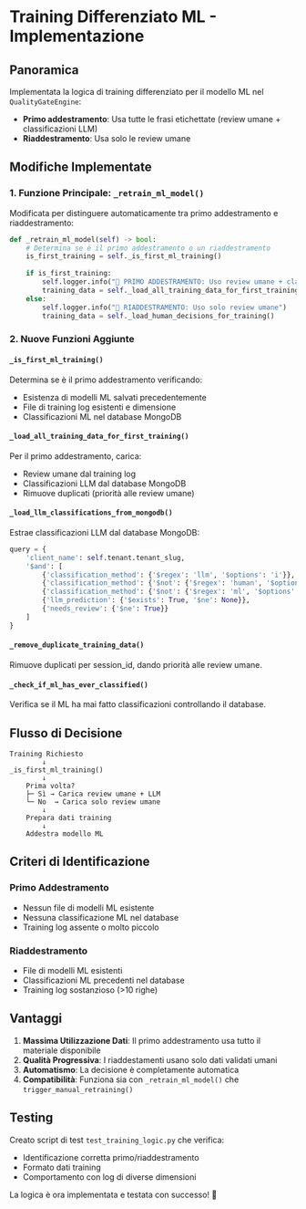 # Training Differenziato ML - Implementazione

## Panoramica

Implementata la logica di training differenziato per il modello ML nel `QualityGateEngine`:

- **Primo addestramento**: Usa tutte le frasi etichettate (review umane + classificazioni LLM)
- **Riaddestramento**: Usa solo le review umane

## Modifiche Implementate

### 1. Funzione Principale: `_retrain_ml_model()`

Modificata per distinguere automaticamente tra primo addestramento e riaddestramento:

```python
def _retrain_ml_model(self) -> bool:
    # Determina se è il primo addestramento o un riaddestramento
    is_first_training = self._is_first_ml_training()
    
    if is_first_training:
        self.logger.info("🚀 PRIMO ADDESTRAMENTO: Uso review umane + classificazioni LLM")
        training_data = self._load_all_training_data_for_first_training()
    else:
        self.logger.info("🔄 RIADDESTRAMENTO: Uso solo review umane")
        training_data = self._load_human_decisions_for_training()
```

### 2. Nuove Funzioni Aggiunte

#### `_is_first_ml_training()`
Determina se è il primo addestramento verificando:
- Esistenza di modelli ML salvati precedentemente
- File di training log esistenti e dimensione
- Classificazioni ML nel database MongoDB

#### `_load_all_training_data_for_first_training()`
Per il primo addestramento, carica:
- Review umane dal training log
- Classificazioni LLM dal database MongoDB
- Rimuove duplicati (priorità alle review umane)

#### `_load_llm_classifications_from_mongodb()`
Estrae classificazioni LLM dal database MongoDB:
```python
query = {
    'client_name': self.tenant.tenant_slug,
    '$and': [
        {'classification_method': {'$regex': 'llm', '$options': 'i'}},
        {'classification_method': {'$not': {'$regex': 'human', '$options': 'i'}}},
        {'classification_method': {'$not': {'$regex': 'ml', '$options': 'i'}}},
        {'llm_prediction': {'$exists': True, '$ne': None}},
        {'needs_review': {'$ne': True}}
    ]
}
```

#### `_remove_duplicate_training_data()`
Rimuove duplicati per session_id, dando priorità alle review umane.

#### `_check_if_ml_has_ever_classified()`
Verifica se il ML ha mai fatto classificazioni controllando il database.

## Flusso di Decisione

```
Training Richiesto
        ↓
_is_first_ml_training()
        ↓
    Prima volta?
    ├─ Sì → Carica review umane + LLM
    └─ No  → Carica solo review umane
        ↓
    Prepara dati training
        ↓
    Addestra modello ML
```

## Criteri di Identificazione

### Primo Addestramento
- Nessun file di modelli ML esistente
- Nessuna classificazione ML nel database
- Training log assente o molto piccolo

### Riaddestramento  
- File di modelli ML esistenti
- Classificazioni ML precedenti nel database
- Training log sostanzioso (>10 righe)

## Vantaggi

1. **Massima Utilizzazione Dati**: Il primo addestramento usa tutto il materiale disponibile
2. **Qualità Progressiva**: I riaddestamenti usano solo dati validati umani
3. **Automatismo**: La decisione è completamente automatica
4. **Compatibilità**: Funziona sia con `_retrain_ml_model()` che `trigger_manual_retraining()`

## Testing

Creato script di test `test_training_logic.py` che verifica:
- Identificazione corretta primo/riaddestramento
- Formato dati training
- Comportamento con log di diverse dimensioni

La logica è ora implementata e testata con successo! 🎯